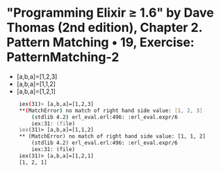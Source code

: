 # "Programming Elixir ≥ 1.6" by Dave Thomas (2nd edition), Chapter 2. Pattern Matching • 19, Exercise: PatternMatching-2

* [a,b,a]=[1,2,3]
* [a,b,a]=[1,1,2]
* [a,b,a]=[1,2,1]

```zsh
    iex(31)> [a,b,a]=[1,2,3]
    **(MatchError) no match of right hand side value: [1, 2, 3]
        (stdlib 4.2) erl_eval.erl:496: :erl_eval.expr/6
        iex:31: (file)
    iex(31)> [a,b,a]=[1,1,2]
    ** (MatchError) no match of right hand side value: [1, 1, 2]
        (stdlib 4.2) erl_eval.erl:496: :erl_eval.expr/6
        iex:31: (file)
    iex(31)> [a,b,a]=[1,2,1]
    [1, 2, 1]
````
